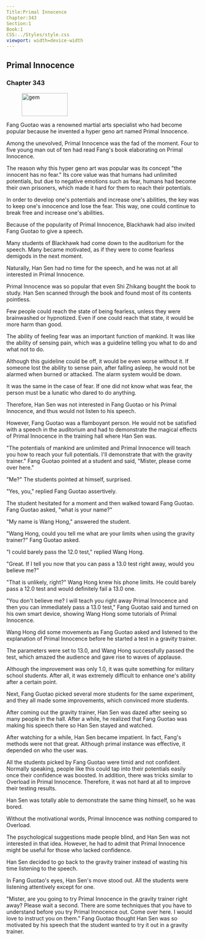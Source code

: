 ```yaml
---
Title:Primal Innocence
Chapter:343
Section:1
Book:1
CSS:../Styles/style.css
viewport: width=device-width
---
```


## Primal Innocence
### Chapter 343

<figure>
	<img src="../Images/gem.gif" alt="gem" id="gem" width="120" height="60" />
</figure>



Fang Guotao was a renowned martial arts specialist who had become popular because he invented a hyper geno art named Primal Innocence.

Among the unevolved, Primal Innocence was the fad of the moment. Four to five young man out of ten had read Fang's book elaborating on Primal Innocence.

The reason why this hyper geno art was popular was its concept "the innocent has no fear." Its core value was that humans had unlimited potentials, but due to negative emotions such as fear, humans had become their own prisoners, which made it hard for them to reach their potentials.

In order to develop one's potentials and increase one's abilities, the key was to keep one's innocence and lose the fear. This way, one could continue to break free and increase one's abilities.

Because of the popularity of Primal Innocence, Blackhawk had also invited Fang Guotao to give a speech.

Many students of Blackhawk had come down to the auditorium for the speech. Many became motivated, as if they were to come fearless demigods in the next moment.

Naturally, Han Sen had no time for the speech, and he was not at all interested in Primal Innocence.

Primal Innocence was so popular that even Shi Zhikang bought the book to study. Han Sen scanned through the book and found most of its contents pointless.

Few people could reach the state of being fearless, unless they were brainwashed or hypnotized. Even if one could reach that state, it would be more harm than good.

The ability of feeling fear was an important function of mankind. It was like the ability of sensing pain, which was a guideline telling you what to do and what not to do.

Although this guideline could be off, it would be even worse without it. If someone lost the ability to sense pain, after falling asleep, he would not be alarmed when burned or attacked. The alarm system would be down.

It was the same in the case of fear. If one did not know what was fear, the person must be a lunatic who dared to do anything.

Therefore, Han Sen was not interested in Fang Guotao or his Primal Innocence, and thus would not listen to his speech.

However, Fang Guotao was a flamboyant person. He would not be satisfied with a speech in the auditorium and had to demonstrate the magical effects of Primal Innocence in the training hall where Han Sen was.

"The potentials of mankind are unlimited and Primal Innocence will teach you how to reach your full potentials. I'll demonstrate that with the gravity trainer." Fang Guotao pointed at a student and said, "Mister, please come over here."

"Me?" The students pointed at himself, surprised.

"Yes, you," replied Fang Guotao assertively.

The student hesitated for a moment and then walked toward Fang Guotao. Fang Guotao asked, "what is your name?"

"My name is Wang Hong," answered the student.

"Wang Hong, could you tell me what are your limits when using the gravity trainer?" Fang Guotao asked.

"I could barely pass the 12.0 test," replied Wang Hong.

"Great. If I tell you now that you can pass a 13.0 test right away, would you believe me?"

"That is unlikely, right?" Wang Hong knew his phone limits. He could barely pass a 12.0 test and would definitely fail a 13.0 one.

"You don't believe me? I will teach you right away Primal Innocence and then you can immediately pass a 13.0 test," Fang Guotao said and turned on his own smart device, showing Wang Hong some tutorials of Primal Innocence.

Wang Hong did some movements as Fang Guotao asked and listened to the explanation of Primal Innocence before he started a test in a gravity trainer.

The parameters were set to 13.0, and Wang Hong successfully passed the test, which amazed the audience and gave rise to waves of applause.

Although the improvement was only 1.0, it was quite something for military school students. After all, it was extremely difficult to enhance one's ability after a certain point.

Next, Fang Guotao picked several more students for the same experiment, and they all made some improvements, which convinced more students.

After coming out the gravity trainer, Han Sen was dazed after seeing so many people in the hall. After a while, he realized that Fang Guotao was making his speech there so Han Sen stayed and watched.

After watching for a while, Han Sen became impatient. In fact, Fang's methods were not that great. Although primal instance was effective, it depended on who the user was.

All the students picked by Fang Guotao were timid and not confident. Normally speaking, people like this could tap into their potentials easily once their confidence was boosted. In addition, there was tricks similar to Overload in Primal Innocence. Therefore, it was not hard at all to improve their testing results.

Han Sen was totally able to demonstrate the same thing himself, so he was bored.

Without the motivational words, Primal Innocence was nothing compared to Overload.

The psychological suggestions made people blind, and Han Sen was not interested in that idea. However, he had to admit that Primal Innocence might be useful for those who lacked confidence.

Han Sen decided to go back to the gravity trainer instead of wasting his time listening to the speech.

In Fang Guotao's eyes, Han Sen's move stood out. All the students were listening attentively except for one.

"Mister, are you going to try Primal Innocence in the gravity trainer right away? Please wait a second. There are some techniques that you have to understand before you try Primal Innocence out. Come over here. I would love to instruct you on them." Fang Guotao thought Han Sen was so motivated by his speech that the student wanted to try it out in a gravity trainer.